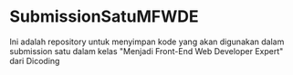 # SubmissionSatuMFWDE
Ini adalah repository untuk menyimpan kode yang akan digunakan dalam submission satu dalam kelas "Menjadi Front-End Web Developer Expert" dari Dicoding
